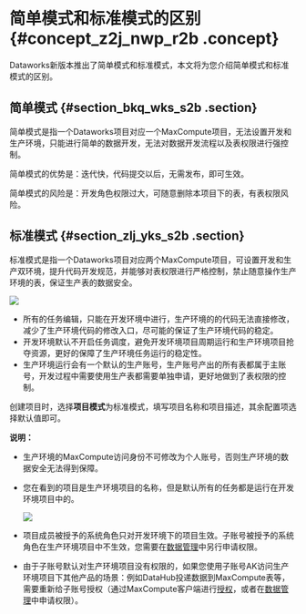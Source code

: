 # 简单模式和标准模式的区别 {#concept_z2j_nwp_r2b .concept}

Dataworks新版本推出了简单模式和标准模式，本文将为您介绍简单模式和标准模式的区别。

## 简单模式 {#section_bkq_wks_s2b .section}

简单模式是指一个Dataworks项目对应一个MaxCompute项目，无法设置开发和生产环境，只能进行简单的数据开发，无法对数据开发流程以及表权限进行强控制。

简单模式的优势是：迭代快，代码提交以后，无需发布，即可生效。

简单模式的风险是：开发角色权限过大，可随意删除本项目下的表，有表权限风险。

## 标准模式 {#section_zlj_yks_s2b .section}

标准模式是指一个Dataworks项目对应两个MaxCompute项目，可设置开发和生产双环境，提升代码开发规范，并能够对表权限进行严格控制，禁止随意操作生产环境的表，保证生产表的数据安全。

![](http://static-aliyun-doc.oss-cn-hangzhou.aliyuncs.com/assets/img/16418/15501327609027_zh-CN.png)

-   所有的任务编辑，只能在开发环境中进行，生产环境的的代码无法直接修改，减少了生产环境代码的修改入口，尽可能的保证了生产环境代码的稳定。
-   开发环境默认不开启任务调度，避免开发环境项目周期运行和生产环境项目抢夺资源，更好的保障了生产环境任务运行的稳定性。
-   生产环境运行会有一个默认的生产账号，生产账号产出的所有表都属于主账号，开发过程中需要使用生产表都需要单独申请，更好地做到了表权限的控制。

创建项目时，选择**项目模式**为标准模式，填写项目名称和项目描述，其余配置项选择默认值即可。

**说明：** 

-   生产环境的MaxCompute访问身份不可修改为个人账号，否则生产环境的数据安全无法得到保障。
-   您在看到的项目是生产环境项目的名称，但是默认所有的任务都是运行在开发环境项目中的。

    ![](http://static-aliyun-doc.oss-cn-hangzhou.aliyuncs.com/assets/img/16418/155013276032217_zh-CN.png)

-   项目成员被授予的系统角色只对开发环境下的项目生效。子账号被授予的系统角色在生产环境项目中不生效，您需要在[数据管理](../../../../../intl.zh-CN/使用指南/数据管理/数据权限申请.md#)中另行申请权限。
-   由于子账号默认对生产环境项目没有权限的，如果您使用子账号AK访问生产环境项目下其他产品的场景：例如DataHub投递数据到MaxCompute表等，需要重新给子账号授权（通过MaxCompute客户端进行[授权](../../../../../intl.zh-CN/安全指南/安全功能详解/用户及授权管理/授权.md#)，或者在[数据管理](../../../../../intl.zh-CN/使用指南/数据管理/数据权限申请.md#)中申请权限）。

